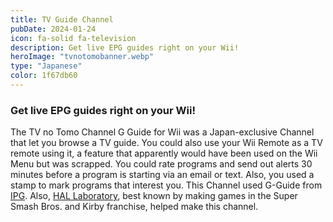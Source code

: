 ```yaml
---
title: TV Guide Channel
pubDate: 2024-01-24
icon: fa-solid fa-television
description: Get live EPG guides right on your Wii!
heroImage: "tvnotomobanner.webp"
type: "Japanese"
color: 1f67db60
---
```

### Get live EPG guides right on your Wii!

The TV no Tomo Channel G Guide for Wii was a Japan-exclusive Channel that let you browse a TV
      guide. You could also use your Wii Remote as a TV remote using it, a feature that apparently would have been used
      on the Wii Menu but was scrapped. You could rate programs and send out alerts 30 minutes before a program is
      starting via an email or text. Also, you used a stamp to mark programs that interest you. This Channel used
      G-Guide from <a href="https://www.ipg.co.jp">IPG</a>. Also, <a href="http://www.hallab.co.jp/eng/">HAL
        Laboratory</a>, best known by making games in the Super Smash Bros. and Kirby franchise, helped make this
      channel.